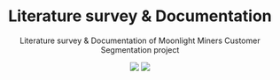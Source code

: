 <div align = "center">
<h1>Literature survey & Documentation</h1>
<p>Literature survey & Documentation of Moonlight Miners Customer Segmentation project</p>
<img src = "https://img.shields.io/badge/Moonlight-Miners-red">
<img src = "https://img.shields.io/badge/Customer-Segmentation-red">
</div>
